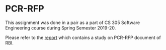 # PCR-RFP

This assignment was done in a pair as a part of CS 305 Software Engineering course during Spring Semester 2019-20.

Please refer to the <a href="">report</a> which contains a study on PCR-RFP document of RBI.
